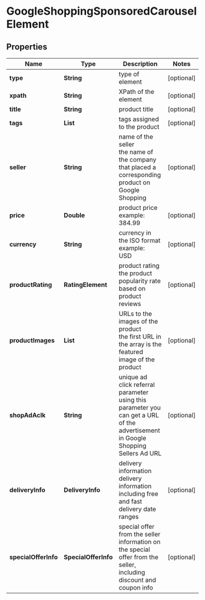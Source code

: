 # GoogleShoppingSponsoredCarouselElement


## Properties

| Name | Type | Description | Notes |
|------------ | ------------- | ------------- | -------------|
**type** | **String** | type of element |[optional]|
**xpath** | **String** | XPath of the element |[optional]|
**title** | **String** | product title |[optional]|
**tags** | **List<String>** | tags assigned to the product |[optional]|
**seller** | **String** | name of the seller<br>the name of the company that placed a corresponding product on Google Shopping |[optional]|
**price** | **Double** | product price<br>example:<br>384.99 |[optional]|
**currency** | **String** | currency in the ISO format<br>example:<br>USD |[optional]|
**productRating** | **RatingElement** | product rating<br>the product popularity rate based on product reviews |[optional]|
**productImages** | **List<String>** | URLs to the images of the product<br>the first URL in the array is the featured image of the product |[optional]|
**shopAdAclk** | **String** | unique ad click referral parameter<br>using this parameter you can get a URL of the advertisement in Google Shopping Sellers Ad URL |[optional]|
**deliveryInfo** | **DeliveryInfo** | delivery information<br>delivery information including free and fast delivery date ranges |[optional]|
**specialOfferInfo** | **SpecialOfferInfo** | special offer from the seller<br>information on the special offer from the seller, including discount and coupon info |[optional]|